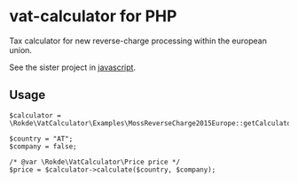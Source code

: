 vat-calculator for PHP
======================

Tax calculator for new reverse-charge processing within the european union.

See the sister project in [javascript](https://github.com/rokde/vat-calculator).

Usage
-----


	$calculator = \Rokde\VatCalculator\Examples\MossReverseCharge2015Europe::getCalculator('DE');

	$country = "AT";
	$company = false;

	/* @var \Rokde\VatCalculator\Price price */
	$price = $calculator->calculate($country, $company);
	
